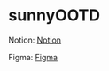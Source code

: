 # sunnyOOTD

Notion: [Notion](https://www.notion.so/dreamda/iOS-cd847e3703e24a1ca02bd5dda7ff2c8d?pvs=4)

Figma: [Figma](https://www.figma.com/file/Dh7JI7aYR5IkrPdICtMTGd/%EC%8D%A8%EB%8B%88%EB%84%A4-%EC%98%B7%EC%B0%A8%EB%A6%BC_-%ED%94%84%EB%A1%9C%ED%86%A0%ED%83%80%EC%9E%85?type=design&node-id=151%3A11227&t=EM7VliZyBCaUtKMo-1)

